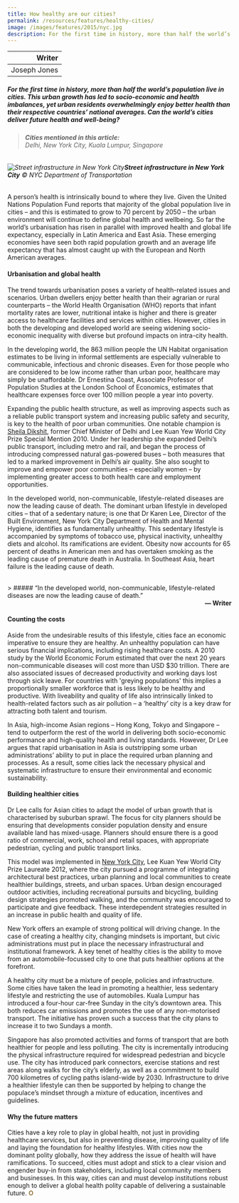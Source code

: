 ```yaml
---
title: How healthy are our cities?
permalink: /resources/features/healthy-cities/
image: /images/features/2015/nyc.jpg
description: For the first time in history, more than half the world’s population live in cities. This urban growth has led to socio-economic and health imbalances, yet urban residents overwhelmingly enjoy better health than their respective countries’ national averages. Can the world’s cities deliver future health and well-being?
---
```


| Writer |
|---:|
| Joseph Jones |

##### For the first time in history, more than half the world’s population live in cities. This urban growth has led to socio-economic and health imbalances, yet urban residents overwhelmingly enjoy better health than their respective countries’ national averages. Can the world’s cities deliver future health and well-being?

> ###### **Cities mentioned in this article:** <br> Delhi, New York City, Kuala Lumpur, Singapore

###### ![Street infrastructure in New York City](/images/features/2015/nyc.jpg/)**Street infrastructure in New York City** © NYC Department of Transportation

A person’s health is intrinsically bound to where they live. Given the United Nations Population Fund reports that majority of the global population live in cities – and this is estimated to grow to 70 percent by 2050 – the urban environment will continue to define global health and wellbeing. So far the world’s urbanisation has risen in parallel with improved health and global life expectancy, especially in Latin America and East Asia. These emerging economies have seen both rapid population growth and an average life expectancy that has almost caught up with the European and North American averages.

#### **Urbanisation and global health**

The trend towards urbanisation poses a variety of health-related issues and scenarios. Urban dwellers enjoy better health than their agrarian or rural counterparts – the World Health Organisation (WHO) reports that infant mortality rates are lower, nutritional intake is higher and there is greater access to healthcare facilities and services within cities. However, cities in both the developing and developed world are seeing widening socio-economic inequality with diverse but profound impacts on intra-city health.

In the developing world, the 863 million people the UN Habitat organisation estimates to be living in informal settlements are especially vulnerable to communicable, infectious and chronic diseases. Even for those people who are considered to be low income rather than urban poor, healthcare may simply be unaffordable. Dr Ernestina Coast, Associate Professor of Population Studies at the London School of Economics, estimates that healthcare expenses force over 100 million people a year into poverty.

Expanding the public health structure, as well as improving aspects such as a reliable public transport system and increasing public safety and security, is key to the health of poor urban communities. One notable champion is [Sheila Dikshit](/sheila-dikshit/), former Chief Minister of Delhi and Lee Kuan Yew World City Prize Special Mention 2010. Under her leadership she expanded Delhi’s public transport, including metro and rail, and began the process of introducing compressed natural gas-powered buses – both measures that led to a marked improvement in Delhi’s air quality. She also sought to improve and empower poor communities – especially women – by implementing greater access to both health care and employment opportunities.

In the developed world, non-communicable, lifestyle-related diseases are now the leading cause of death. The dominant urban lifestyle in developed cities – that of a sedentary nature; is one that Dr Karen Lee, Director of the Built Environment, New York City Department of Health and Mental Hygiene, identifies as fundamentally unhealthy. This sedentary lifestyle is accompanied by symptoms of tobacco use, physical inactivity, unhealthy diets and alcohol. Its ramifications are evident. Obesity now accounts for 65 percent of deaths in American men and has overtaken smoking as the leading cause of premature death in Australia. In Southeast Asia, heart failure is the leading cause of death.

<br>
> ##### “In the developed world, non-communicable, lifestyle-related diseases are now the leading cause of death.”

<div align="right"><b>— Writer</b></div>

#### **Counting the costs**

Aside from the undesirable results of this lifestyle, cities face an economic imperative to ensure they are healthy. An unhealthy population can have serious financial implications, including rising healthcare costs. A 2010 study by the World Economic Forum estimated that over the next 20 years non-communicable diseases will cost more than USD $30 trillion. There are also associated issues of decreased productivity and working days lost through sick leave. For countries with 'greying populations' this implies a proportionally smaller workforce that is less likely to be healthy and productive. With liveability and quality of life also intrinsically linked to health-related factors such as air pollution – a ‘healthy’ city is a key draw for attracting both talent and tourism.

In Asia, high-income Asian regions – Hong Kong, Tokyo and Singapore – tend to outperform the rest of the world in delivering both socio-economic performance and high-quality health and living standards. However, Dr Lee argues that rapid urbanisation in Asia is outstripping some urban administrations’ ability to put in place the required urban planning and processes. As a result, some cities lack the necessary physical and systematic infrastructure to ensure their environmental and economic sustainability.

#### **Building healthier cities**

Dr Lee calls for Asian cities to adapt the model of urban growth that is characterised by suburban sprawl. The focus for city planners should be ensuring that developments consider population density and ensure available land has mixed-usage. Planners should ensure there is a good ratio of commercial, work, school and retail spaces, with appropriate pedestrian, cycling and public transport links.

This model was implemented in [New York City](/nyc/), Lee Kuan Yew World City Prize Laureate 2012, where the city pursued a programme of integrating architectural best practices, urban planning and local communities to create healthier buildings, streets, and urban spaces. Urban design encouraged outdoor activities, including recreational pursuits and bicycling, building design strategies promoted walking, and the community was encouraged to participate and give feedback. These interdependent strategies resulted in an increase in public health and quality of life.

New York offers an example of strong political will driving change. In the case of creating a healthy city, changing mindsets is important, but civic administrations must put in place the necessary infrastructural and institutional framework. A key tenet of healthy cities is the ability to move from an automobile-focussed city to one that puts healthier options at the forefront.

A healthy city must be a mixture of people, policies and infrastructure. Some cities have taken the lead in promoting a healthier, less sedentary lifestyle and restricting the use of automobiles. Kuala Lumpur has introduced a four-hour car-free Sunday in the city’s downtown area. This both reduces car emissions and promotes the use of any non-motorised transport. The initiative has proven such a success that the city plans to increase it to two Sundays a month.

Singapore has also promoted activities and forms of transport that are both healthier for people and less polluting. The city is incrementally introducing the physical infrastructure required for widespread pedestrian and bicycle use. The city has introduced park connectors, exercise stations and rest areas along walks for the city’s elderly, as well as a commitment to build 700 kilometres of cycling paths island-wide by 2030. Infrastructure to drive a healthier lifestyle can then be supported by helping to change the populace’s mindset through a mixture of education, incentives and guidelines.

#### **Why the future matters**

Cities have a key role to play in global health, not just in providing healthcare services, but also in preventing disease, improving quality of life and laying the foundation for healthy lifestyles. With cities now the dominant polity globally, how they address the issue of health will have ramifications. To succeed, cities must adopt and stick to a clear vision and engender buy-in from stakeholders, including local community members and businesses. In this way, cities can and must develop institutions robust enough to deliver a global health polity capable of delivering a sustainable future. **<font color="#967942">O</font>**
